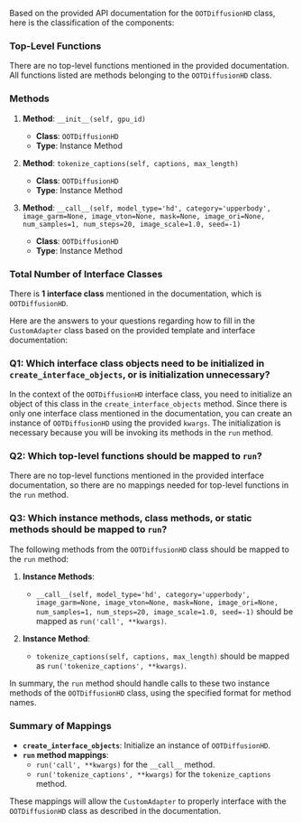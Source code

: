 Based on the provided API documentation for the `OOTDiffusionHD` class, here is the classification of the components:

### Top-Level Functions
There are no top-level functions mentioned in the provided documentation. All functions listed are methods belonging to the `OOTDiffusionHD` class.

### Methods
1. **Method**: `__init__(self, gpu_id)`
   - **Class**: `OOTDiffusionHD`
   - **Type**: Instance Method

2. **Method**: `tokenize_captions(self, captions, max_length)`
   - **Class**: `OOTDiffusionHD`
   - **Type**: Instance Method

3. **Method**: `__call__(self, model_type='hd', category='upperbody', image_garm=None, image_vton=None, mask=None, image_ori=None, num_samples=1, num_steps=20, image_scale=1.0, seed=-1)`
   - **Class**: `OOTDiffusionHD`
   - **Type**: Instance Method

### Total Number of Interface Classes
There is **1 interface class** mentioned in the documentation, which is `OOTDiffusionHD`.

Here are the answers to your questions regarding how to fill in the `CustomAdapter` class based on the provided template and interface documentation:

### Q1: Which interface class objects need to be initialized in `create_interface_objects`, or is initialization unnecessary?
In the context of the `OOTDiffusionHD` interface class, you need to initialize an object of this class in the `create_interface_objects` method. Since there is only one interface class mentioned in the documentation, you can create an instance of `OOTDiffusionHD` using the provided `kwargs`. The initialization is necessary because you will be invoking its methods in the `run` method.

### Q2: Which top-level functions should be mapped to `run`?
There are no top-level functions mentioned in the provided interface documentation, so there are no mappings needed for top-level functions in the `run` method.

### Q3: Which instance methods, class methods, or static methods should be mapped to `run`?
The following methods from the `OOTDiffusionHD` class should be mapped to the `run` method:

1. **Instance Methods**:
   - `__call__(self, model_type='hd', category='upperbody', image_garm=None, image_vton=None, mask=None, image_ori=None, num_samples=1, num_steps=20, image_scale=1.0, seed=-1)` should be mapped as `run('call', **kwargs)`.

2. **Instance Method**:
   - `tokenize_captions(self, captions, max_length)` should be mapped as `run('tokenize_captions', **kwargs)`.

In summary, the `run` method should handle calls to these two instance methods of the `OOTDiffusionHD` class, using the specified format for method names. 

### Summary of Mappings
- **`create_interface_objects`**: Initialize an instance of `OOTDiffusionHD`.
- **`run` method mappings**:
  - `run('call', **kwargs)` for the `__call__` method.
  - `run('tokenize_captions', **kwargs)` for the `tokenize_captions` method. 

These mappings will allow the `CustomAdapter` to properly interface with the `OOTDiffusionHD` class as described in the documentation.